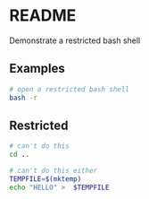 # README

Demonstrate a restricted bash shell

## Examples

```sh
# open a restricted bash shell
bash -r 
```

## Restricted

```sh
# can't do this
cd ..
```

```sh
# can't do this either
TEMPFILE=$(mktemp)
echo "HELLO" >  $TEMPFILE
```
